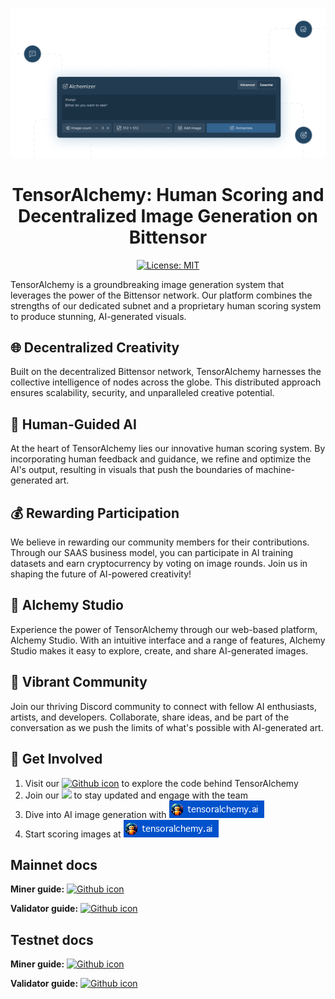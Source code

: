 <div align="center">

![TensorAlchemy - Splash image](./contrib/TensorAlchemy-splash.png)

# **TensorAlchemy: Human Scoring and Decentralized Image Generation on Bittensor** <!-- omit in toc -->
[![License: MIT](https://img.shields.io/badge/License-MIT-yellow.svg)](https://opensource.org/licenses/MIT)

</div>


TensorAlchemy is a groundbreaking image generation system that leverages the power of the Bittensor network. Our platform combines the strengths of our dedicated subnet and a proprietary human scoring system to produce stunning, AI-generated visuals.

## 🌐 Decentralized Creativity

Built on the decentralized Bittensor network, TensorAlchemy harnesses the collective intelligence of nodes across the globe. This distributed approach ensures scalability, security, and unparalleled creative potential.

## 🧠 Human-Guided AI

At the heart of TensorAlchemy lies our innovative human scoring system. By incorporating human feedback and guidance, we refine and optimize the AI's output, resulting in visuals that push the boundaries of machine-generated art.

## 💰 Rewarding Participation

We believe in rewarding our community members for their contributions. Through our SAAS business model, you can participate in AI training datasets and earn cryptocurrency by voting on image rounds. Join us in shaping the future of AI-powered creativity!

## 🎨 Alchemy Studio

Experience the power of TensorAlchemy through our web-based platform, Alchemy Studio. With an intuitive interface and a range of features, Alchemy Studio makes it easy to explore, create, and share AI-generated images.

## 🌟 Vibrant Community

Join our thriving Discord community to connect with fellow AI enthusiasts, artists, and developers. Collaborate, share ideas, and be part of the conversation as we push the limits of what's possible with AI-generated art.

## 🚀 Get Involved

1. Visit our [![Github icon](https://img.shields.io/badge/GitHub-100000?style=for-the-badge&logo=github&logoColor=white
)](https://github.com/TensorAlchemy/TensorAlchemy/tree/main/neurons) to explore the code behind TensorAlchemy
2. Join our [![](https://dcbadge.limes.pink/api/server/tensoralchemy)](https://discord.gg/tensoralchemy) to stay updated and engage with the team
3. Dive into AI image generation with [![Tensoralchemy button](./contrib/tensoralchemy-button.png)](https://tensoralchemy.ai)
4. Start scoring images at [![Tensoralchemy button](./contrib/tensoralchemy-button.png)](https://tensoralchemy.ai/validate)

## Mainnet docs


**Miner guide:** [![Github icon](https://img.shields.io/badge/GitHub-100000?style=for-the-badge&logo=github&logoColor=white
)](./contrib/guides/mainnet/miner.md) 

**Validator guide:** [![Github icon](https://img.shields.io/badge/GitHub-100000?style=for-the-badge&logo=github&logoColor=white
)](./contrib/guides/mainnet/validator.md)

## Testnet docs

**Miner guide:** [![Github icon](https://img.shields.io/badge/GitHub-100000?style=for-the-badge&logo=github&logoColor=white
)](./contrib/guides/testnet/miner.md) 

**Validator guide:** [![Github icon](https://img.shields.io/badge/GitHub-100000?style=for-the-badge&logo=github&logoColor=white
)](./contrib/guides/testnet/validator.md)
